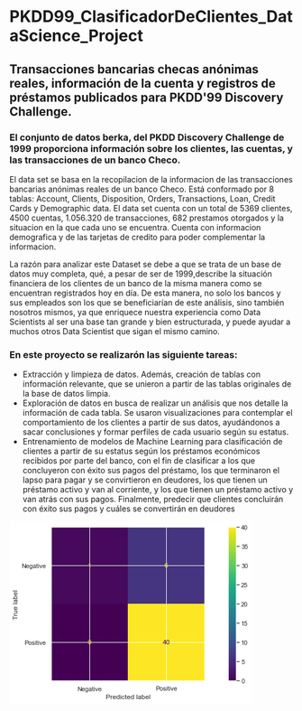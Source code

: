 # PKDD99_ClasificadorDeClientes_DataScience_Project

## Transacciones bancarias checas anónimas reales, información de la cuenta y registros de préstamos publicados para PKDD'99 Discovery Challenge.

### El conjunto de datos berka, del PKDD Discovery Challenge de 1999 proporciona información sobre los clientes, las cuentas, y las transacciones de un banco Checo.

El data set se basa en la recopilacion de la informacion de las transacciones bancarias anónimas reales de un banco Checo. Está conformado por 8 tablas: Account, Clients, Disposition, Orders, Transactions, Loan, Credit Cards y Demographic data. El data set cuenta con un total de 5369 clientes, 4500 cuentas, 1.056.320 de transacciones, 682 prestamos otorgados y la situacion en la que cada uno se encuentra. Cuenta con informacion demografica y de las tarjetas de credito para poder complementar la informacion.

La razón para analizar este Dataset se debe a que se trata de un base de datos muy completa, qué, a pesar de ser de 1999,describe la situación financiera de los clientes de un banco de la misma manera como se encuentran registrados hoy en día. De esta manera, no solo los bancos y sus empleados son los que se beneficiarían de este análisis, sino también nosotros mismos, ya que enriquece nuestra experiencia como Data Scientists al ser una base tan grande y bien estructurada, y puede ayudar a muchos otros Data Scientist que sigan el mismo camino.
    
### En este proyecto se realizarón las siguiente tareas:
- Extracción y limpieza de datos. Además, creación de tablas con información relevante, que se unieron a partir de las tablas originales de la base de datos limpia.
- Exploración de datos en busca de realizar un análisis que nos detalle la información de cada tabla. Se usaron visualizaciones para contemplar el comportamiento de los clientes a partir de sus datos, ayudándonos a sacar conclusiones y formar perfiles de cada usuario según su estatus.
- Entrenamiento de modelos de Machine Learning para clasificación de clientes a partir de su estatus según los préstamos económicos recibidos por parte del banco, con el fin de clasificar a los que concluyeron con éxito sus pagos del préstamo, los que terminaron el lapso para pagar y se convirtieron en deudores, los que tienen un préstamo activo y van al corriente, y los que tienen un préstamo activo y van atrás con sus pagos. Finalmente, predecir que clientes concluirán con éxito sus pagos y cuáles se convertirán en deudores
      
![confusion matrix](https://github.com/Camiloalejan/PKDD99_ClasificadorDeClientes_DataScience_Project/blob/main/images/confusion%20matrix.png)
